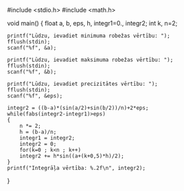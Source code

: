 #include <stdio.h>
#include <math.h>

void main()
{
    float a, b, eps, h, integr1=0., integr2;
    int k, n=2;

    printf("Lūdzu, ievadiet minimuma robežas vērtību: ");
    fflush(stdin);
    scanf("%f", &a);

    printf("Lūdzu, ievadiet maksimuma robežas vērtību: ");
    fflush(stdin);
    scanf("%f", &b);

    printf("Lūdzu, ievadiet precizitātes vērtību: ");
    fflush(stdin);
    scanf("%f", &eps);

    integr2 = ((b-a)*(sin(a/2)+sin(b/2))/n)+2*eps;
    while(fabs(integr2-integr1)>eps)
    {
        n *= 2;
        h = (b-a)/n;
        integr1 = integr2;
        integr2 = 0;
        for(k=0 ; k<n ; k++)
        integr2 += h*sin((a+(k+0,5)*h)/2);
    }
    printf("Integrāļa vērtība: %.2f\n", integr2);
}
